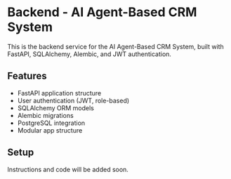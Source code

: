 # Backend - AI Agent-Based CRM System

This is the backend service for the AI Agent-Based CRM System, built with FastAPI, SQLAlchemy, Alembic, and JWT authentication.

## Features
- FastAPI application structure
- User authentication (JWT, role-based)
- SQLAlchemy ORM models
- Alembic migrations
- PostgreSQL integration
- Modular app structure

## Setup
Instructions and code will be added soon.
